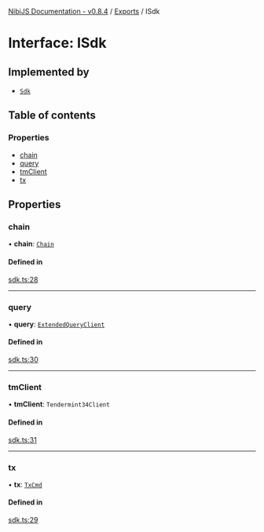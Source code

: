 [NibiJS Documentation - v0.8.4](../README.md) / [Exports](../README.md) / ISdk

# Interface: ISdk

## Implemented by

- [`Sdk`](../classes/Sdk.md)

## Table of contents

### Properties

- [chain](ISdk.md#chain)
- [query](ISdk.md#query)
- [tmClient](ISdk.md#tmclient)
- [tx](ISdk.md#tx)

## Properties

### chain

• **chain**: [`Chain`](Chain.md)

#### Defined in

[sdk.ts:28](https://github.com/NibiruChain/ts-sdk/blob/fd87694/packages/nibijs/src/sdk.ts#L28)

___

### query

• **query**: [`ExtendedQueryClient`](../README.md#extendedqueryclient)

#### Defined in

[sdk.ts:30](https://github.com/NibiruChain/ts-sdk/blob/fd87694/packages/nibijs/src/sdk.ts#L30)

___

### tmClient

• **tmClient**: `Tendermint34Client`

#### Defined in

[sdk.ts:31](https://github.com/NibiruChain/ts-sdk/blob/fd87694/packages/nibijs/src/sdk.ts#L31)

___

### tx

• **tx**: [`TxCmd`](../classes/TxCmd.md)

#### Defined in

[sdk.ts:29](https://github.com/NibiruChain/ts-sdk/blob/fd87694/packages/nibijs/src/sdk.ts#L29)
